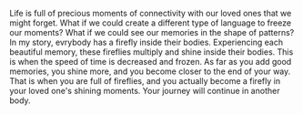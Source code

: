 Life is full of precious moments of connectivity with our loved ones that we might forget. What if we could create a different type of language to freeze our moments? What if we could see our memories in the shape of patterns? In my story, evrybody has a firefly inside their bodies. Experiencing each beautiful memory, these fireflies multiply and shine inside their bodies. This is when the speed of time is decreased and frozen. As far as you add good memories, you shine more, and you become closer to the end of your way. That is when you are full of fireflies, and you actually become a firefly in your loved one's shining moments. Your journey will continue in another body.   